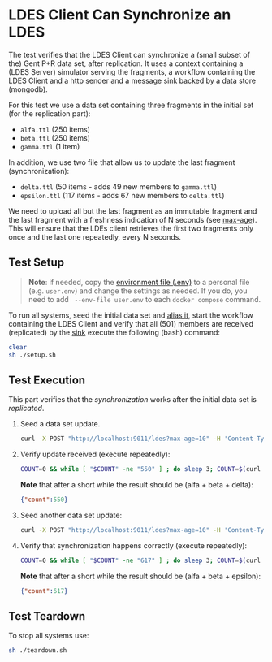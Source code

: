 # LDES Client Can Synchronize an LDES
The test verifies that the LDES Client can synchronize a (small subset of the) Gent P+R data set, after replication. It uses a context containing a (LDES Server) simulator serving the fragments, a workflow containing the LDES Client and a http sender and a message sink backed by a data store (mongodb).

For this test we use a data set containing three fragments in the initial set (for the replication part):
* `alfa.ttl` (250 items)
* `beta.ttl` (250 items)
* `gamma.ttl` (1 item)

In addition, we use two file that allow us to update the last fragment (synchronization):
* `delta.ttl` (50 items - adds 49 new members to `gamma.ttl`)
* `epsilon.ttl` (117 items - adds 67 new members to `delta.ttl`)

We need to upload all but the last fragment as an immutable fragment and the last fragment with a freshness indication of N seconds (see [max-age](https://developer.mozilla.org/en-US/docs/Web/HTTP/Headers/Cache-Control#response_directives)). This will ensure that the LDEs client retrieves the first two fragments only once and the last one repeatedly, every N seconds.

## Test Setup
> **Note**: if needed, copy the [environment file (.env)](./.env) to a personal file (e.g. `user.env`) and change the settings as needed. If you do, you need to add ` --env-file user.env` to each `docker compose` command.

To run all systems, seed the initial data set and [alias it](./create-alias.json), start the workflow containing the LDES Client and verify that all (501) members are received (replicated) by the [sink](http://localhost:9003/) execute the following (bash) command:
```bash
clear
sh ./setup.sh
```

## Test Execution
This part verifies that the *synchronization* works after the initial data set is *replicated*.

1. Seed a data set update.
    ```bash
    curl -X POST "http://localhost:9011/ldes?max-age=10" -H 'Content-Type: text/turtle' -d '@data/delta.ttl'
    ```

2. Verify update received (execute repeatedly):
    ```bash
    COUNT=0 && while [ "$COUNT" -ne "550" ] ; do sleep 3; COUNT=$(curl -s http://localhost:9003 | jq '.parkAndRide.total') ; echo "count: $COUNT" ; done
    ```
    **Note** that after a short while the result should be (alfa + beta + delta):
    ```json
    {"count":550}
    ```

3. Seed another data set update:
    ```bash
    curl -X POST "http://localhost:9011/ldes?max-age=10" -H 'Content-Type: text/turtle' -d '@data/epsilon.ttl'
    ```

4. Verify that synchronization happens correctly (execute repeatedly):
    ```bash
    COUNT=0 && while [ "$COUNT" -ne "617" ] ; do sleep 3; COUNT=$(curl -s http://localhost:9003 | jq '.parkAndRide.total') ; echo "count: $COUNT" ; done
    ```
    **Note** that after a short while the result should be (alfa + beta + epsilon):
    ```json
    {"count":617}
    ```

## Test Teardown
To stop all systems use:
```bash
sh ./teardown.sh
```
